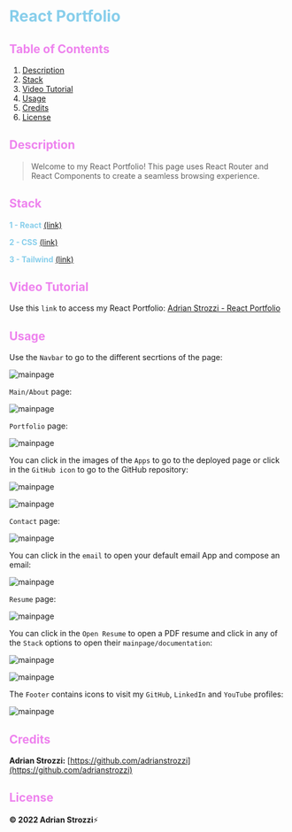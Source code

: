 # <span style="color:skyblue">**React Portfolio**</span>

## <span style="color:violet">Table of Contents</span>

1. [Description](#Description)
2. [Stack](#Stack)
3. [Video Tutorial](#Video-Tutorial)
4. [Usage](#Usage)
5. [Credits](#Credits)
6. [License](#License)

## <span style="color:violet">Description</span>

> Welcome to my React Portfolio! This page uses React Router and React Components to create a seamless browsing experience.

## <span style="color:violet">Stack</span>

<span style="color:skyblue">**1 - React**</span> [(link)](https://reactjs.org/)

<span style="color:skyblue">**2 - CSS**</span> [(link)](https://developer.mozilla.org/en-US/docs/Web/CSS)

<span style="color:skyblue">**3 - Tailwind**</span> [(link)](https://tailwindcss.com/)

## <span style="color:violet">Video Tutorial</span>

Use this `link` to access my React Portfolio: [Adrian Strozzi - React Portfolio](https://adrianstrozzi.github.io/Tec20ReactPortfolio)

## <span style="color:violet">Usage</span>

Use the `Navbar` to go to the different secrtions of the page:

![mainpage](./src/assets/readme-images/navbar.png)

`Main/About` page:

![mainpage](./src/assets/readme-images/about.png)

`Portfolio` page:

![mainpage](./src/assets/readme-images/portfolio.png)

You can click in the images of the `Apps` to go to the deployed page or click in the `GitHub icon` to go to the GitHub repository:

![mainpage](./src/assets/readme-images/app.png)

![mainpage](./src/assets/readme-images/github-repo.png)

`Contact` page:

![mainpage](./src/assets/readme-images/contact.png)

You can click in the `email` to open your default email App and compose an email:

![mainpage](./src/assets/readme-images/email.png)

`Resume` page:

![mainpage](./src/assets/readme-images/resume.png)

You can click in the `Open Resume` to open a PDF resume and click in any of the `Stack` options to open their `mainpage/documentation`:

![mainpage](./src/assets/readme-images/open-resume.png)

![mainpage](./src/assets/readme-images/stack.png)

The `Footer` contains icons to visit my `GitHub`, `LinkedIn` and `YouTube` profiles:

![mainpage](./src/assets/readme-images/footer.png)

## <span style="color:violet">Credits</span>

**Adrian Strozzi:** [https://github.com/adrianstrozzi](https://github.com/adrianstrozzi)

## <span style="color:violet">License</span>

**© 2022 Adrian Strozzi**:zap:
